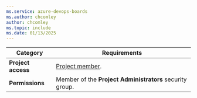 ```yaml
---
ms.service: azure-devops-boards
ms.author: chcomley
author: chcomley
ms.topic: include
ms.date: 01/13/2025
---
```


| Category | Requirements |
|--------------|-------------|
|**Project access**| [Project member](../../organizations/security/add-users-team-project.md).|
|**Permissions**| Member of the **Project Administrators** security group.|
